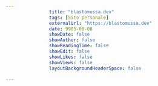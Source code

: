 ---
                title: "blastomussa.dev"
                tags: [Sito personale]
                externalUrl: "https://blastomussa.dev"
                date: 9985-08-08
                showDate: false
                showAuthor: false
                showReadingTime: false
                showEdit: false
                showLikes: false
                showViews: false
                layoutBackgroundHeaderSpace: false
                ---

